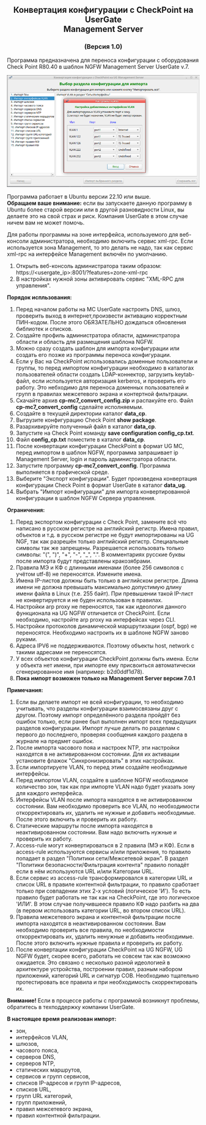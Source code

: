 <h2 align="center">Конвертация конфигурации с CheckPoint на UserGate<br>Management Server</h2>
<h3 align="center">(Версия 1.0)</h3>

Программа предназначена для переноса конфигурации с оборудования Check Point R80.40 в шаблон NGFW Management Server UserGate v.7.

<p align="center"><img src="cp-mc7.png"></p>

Программа работает в Ubuntu версии 22.10 или выше.<br>
<b>Обращаем ваше внимание:</b> если вы запускаете данную программу в Ubuntu более старой версии или в другой разновидности
Linux, вы делаете это на свой страх и риск. Компания UserGate в этом случае ничем вам не может помочь.

Для работы программы на зоне интерфейса, используемого для веб-консоли администратора, необходимо включить сервис xml-rpc.
Если используется зона Management, то это делать не надо, так как сервис xml-rpc на интерфейсе Management включён по умолчанию.
1. Открыть веб-консоль администратора таким образом: https://<usergate_ip>:8001/?features=zone-xml-rpc
2. В настройках нужной зоны активировать сервис "XML-RPC для управления".

<b>Порядок испльзования:</b>
1. Перед началом работы на MC UserGate настроить DNS, шлюз, проверить выход в интернет,произвести активацию корректным ПИН-кодом.
После этого ОБЯЗАТЕЛЬНО дождаться обновления библиотек и списков.
2. Создайте профиль администратора области, администратора области и область для размещения шаблона NGFW.
3. Можно сразу создать шаблон для импорта конфигурации или создать его позже из программы переноса конфигурации.
4. Если у Вас на CheckPoint использовались доменные пользователи и группы, то перед импортом конфигурации необходимо в
каталогах пользователей области создать LDAP-коннектор, загрузить keytab-файл, если используется авторизация kerberos, и проверить
его работу. Это небходимо для переноса доменных пользователей и групп в правилах межсетевого экрана и контертной фильтрации.
5. Скачайте архив <b>cp-mc7_convert_config.zip</b> и распакуйте его. Файл <b>cp-mc7_convert_config</b> сделайте исполняемым.
6. Создайте в текущей директории каталог <b>data_cp</b>.
7. Выгрузите конфигурацию Check Point <b>show package</b>.
8. Разархивируйте полученный файл в каталог <b>data_cp</b>.
9. Запустите на Check Point команду <b>save configuration config_cp.txt</b>.
10. Файл <b>config_cp.txt</b> поместите в каталог <b>data_cp</b>.
11. После конвертации конфигурации CheckPoint в формат UG MC, перед импортом в шаблон NGFW, программа запрашивает ip Management
Server, login и пароль администратора области.
12. Запустите программу <b>cp-mc7_convert_config</b>. Программа выполняется в графической среде.
13. Выберите "Экспорт конфигурации". Будет произведена конвертация конфигурации Check Point в формат UserGate в каталог <b>data_ug</b>.
14. Выбрать "Импорт конфигурации" для импорта конвертированной конфигурации в шаблон NGFW Сервера управления.

<b>Ограничения:</b> 
1. Перед экспортом конфигурации с Check Point, замените всё что написано в русском регистре на английский регистр. Имена
правил, объектов и т.д. в русском регистре не будут импортированы на UG NGF, так как разрешён только английский регистр.
Специальные символы так же запрещены. Разрешается использовать только символы: "(", ")", "+", "-", "_", ".". В комментариях
русские буквы после импорта будут представлены кракозябрами.
2. Правила МЭ и КФ с длинными именами (более 256 символов с учётом utf-8) не переносятся. Измените имена.
3. Имена IP-листов должны быть только в английском регистре. Длина имени не должна превышать максимально допустимую длину имени
файла в Linux (т.е. 255 байт). При превышении такой IP-лист не конвертируется и не буден использован в правилах.
4. Настройки arp proxy не переносятся, так как идеология данного функционала на UG NGFW отличается от CheckPoint. Если необходимо,
настройте arp proxy на интерфейсах через CLI.
5. Настройки протоколов динамической маршрутизации (ospf, bgp) не переносятся. Необходимо настроить их в шаблоне NGFW заново руками.
6. Адреса IPV6 не поддерживаются. Поэтому объекты host, network c такими адресами не переносятся.
7. У всех объектов конфигурации CheckPoint должны быть имена. Если у объекта нет имени, при импорте ему присвоиться автоматически
сгенерированное имя (например: b2d0ddf1d78).
8. <B>Пока импорт возможен только на Management Server версии 7.0.1</B>

<b>Примечания:</b> 
1. Если вы делаете импорт не всей конфигурации, то необходимо учитывать, что разделы конфигурации взаимосвязаны друг с другом.
Поэтому импорт определённого раздела пройдёт без ошибок только, если ранее был выполнен импорт всех предыдущих разделов конфигурации.
Импорт лучше делать по разделам с первого до последнего, проверяя сообщения каждого раздела в журнале на предмет ошибок.
2. После импорта часового пояа и настроек NTP, эти настройки находятся в не активированном состоянии. Для их активации установите
флажок "Синхронизировать" в этих настройках.
3. Если импортируете VLAN, то перед этим создайте необходимые интерфейсы.
4. Перед импортом VLAN, создайте в шаблоне NGFW необходимое количество зон, так как при импорте VLAN надо будет указать зону
для каждого интерфейса.
5. Интерфейсы VLAN после импорта находятся в не активированном состоянии. Вам необходимо проверить все VLAN, по необходимости
откорректировать их, удалить не нужные и добавить необходимые. После этого включить и проверить их работу.
6. Статические маршруты после импорта находятся в неактивированном состоянии. Вам надо включить нужные и проверить их работу.
7. Access-rule могут конвертироваться в 2 правила (МЭ и КФ). Если в access-rule используются сервисы и/или приложения, то правило
попадает в раздел "Политики сети/Межсетевой экран". В раздел "Политики безопасности/Фильтрация контента" правило попадёт
если в нём используются URL и/или Категории URL.
8. Если сервис из access-rule трансформировался в категории URL и список URL в правиле контентной фильтрации, то правило сработает
только при совпадении этих 2-х условий (логическое 'И'). То есть правило будет работать не так как на CheckPoint, где это логическое
'ИЛИ'. В этом случае получившееся правило КФ надо разбить на два (в первом использовать категории URL, во втором список URL).
9. Правила межсетевого экрана и контентной фильтрации после импорта находятся в неактивированном состоянии. Вам необходимо
проверить все правила, по необходимости откорректировать их, удалить ненужные и добавить необходимые. После этого включить
нужные правила и проверить их работу.
10. После конвертации конфигурации CheckPoint на UG NGFW, UG NGFW будет, скорее всего, работать не совсем так как возможно ожидается.
Это связано с несколько разной идеологией в архитектуре устройства, построении правил, разным набором приложений, категорий URL
и сигнатур СОВ. Необходимо тщательно протестировать все правила и при необходимость скорректировать их.

<b>Внимание!</b>  Если в процессе работы с программой возникнут проблемы, обратитесь в техподдержку компании UserGate.

<b>В настоящее время реализован импорт:</b>
- зон,
- интерфейсов VLAN,
- шлюзов,
- часового пояса,
- серверов DNS,
- серверов NTP,
- статических маршрутов,
- сервисов и групп сервисов,
- списков IP-адресов и групп IP-адресов,
- списков URL,
- групп URL категорий,
- групп приложений,
- правил межсетевого экрана,
- правил контентной фильтрации.


